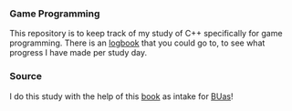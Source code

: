 ### Game Programming

This repository is to keep track of my study of C++ specifically for game programming.
There is an [logbook](https://github.com/NiekMSoftware/GameProgramming/blob/main/logbook.txt) that you could go to, to see what progress I have made per study day.

### Source
I do this study with the help of this [book](https://www.amazon.com/-/en/Michael-Dawson/dp/1305109910) as intake for [BUas](https://www.buas.nl/en/programmes/creative-media-and-game-technologies)!
